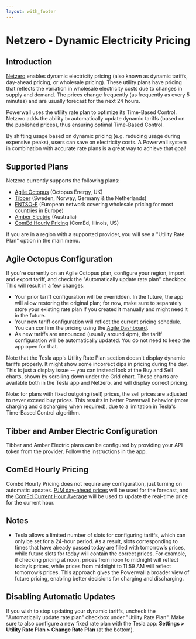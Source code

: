 ```yaml
---
layout: with_footer
---
```


# Netzero - Dynamic Electricity Pricing

## Introduction
[Netzero](https://www.netzero.energy) enables dynamic electricity pricing (also known as dynamic
tariffs, day-ahead pricing, or wholesale pricing). These utility plans have pricing that reflects
the variation in wholesale electricity costs due to changes in supply and demand. The prices change
frequently (as frequently as every 5 minutes) and are usually forecast for the next 24 hours.

Powerwall uses the utility rate plan to optimize its Time-Based Control. Netzero adds the
ability to automatically update dynamic tariffs (based on the published prices),
thus ensuring optimal Time-Based Control.

By shifting usage based on dynamic pricing (e.g. reducing usage during expensive peaks),
users can save on electricity costs. A Powerwall system in combination with accurate rate plans is
a great way to achieve that goal!

## Supported Plans

Netzero currently supports the following plans:
- [Agile Octopus](https://octopus.energy/smart/agile/) (Octopus Energy, UK)
- [Tibber](https://tibber.com/en) (Sweden, Norway, Germany & the Netherlands)
- [ENTSO-E](https://newtransparency.entsoe.eu/market/energyPrices) (European network covering wholesale pricing for most countries in Europe)
- [Amber Electric](https://www.amber.com.au/) (Australia)
- [ComEd Hourly Pricing](https://hourlypricing.comed.com/) (ComEd, Illinois, US)

If you are in a region with a supported provider, you will see a "Utility Rate Plan" option in the
main menu.

## Agile Octopus Configuration

If you're currently on an Agile Octopus plan, configure your region, import and export
tariff, and check the "Automatically update rate plan" checkbox. This will result in a few changes:
- Your prior tariff configuration will be overridden. In the future, the app will allow
  restoring the original plan; for now, make sure to separately store your existing rate plan if
  you created it manually and might need it in the future.
- Your new tariff configuration will reflect the current pricing schedule. You can confirm the
  pricing using the [Agile Dashboard](https://agile.octopushome.net/dashboard).
- As new tariffs are announced (usually around 4pm), the tariff configuration will be
  automatically updated. You do not need to keep the app open for that.

Note that the Tesla app's Utility Rate Plan section doesn't display dynamic tariffs properly. It might
show some incorrect dips in pricing during the day. This is just a display issue -- you can instead
look at the Buy and Sell charts, shown by scrolling down under the Grid chart. These charts are
available both in the Tesla app and Netzero, and will display correct pricing.

Note: for plans with fixed outgoing (sell) prices, the sell prices are adjusted to never exceed buy
prices. This results in better Powerwall behavior (more charging and discharging when required),
due to a limitation in Tesla's Time-Based Control algorithm.

## Tibber and Amber Electric Configuration

Tibber and Amber Electric plans can be configured by providing your API token from the provider. Follow the instructions in the app.

## ComEd Hourly Pricing

ComEd Hourly Pricing does not require any configuration, just turning on automatic updates.
[PJM day-ahead prices](https://www.gridstatus.io/graph/lmp?iso=pjm&location=COMED) will be used for
the forecast, and the [ComEd Current Hour Average](https://hourlypricing.comed.com/hp-api/#section-Current-Hour-Average-API)
will be used to update the real-time price for the current hour.

## Notes

- Tesla allows a limited number of slots for configuring tariffs, which can only be set for a
  24-hour period. As a result, slots corresponding to times that have already passed today are
  filled with tomorrow’s prices, while future slots for today will contain the correct prices.
  For example, if checking pricing at noon, prices from noon to midnight will reflect today’s prices,
  while prices from midnight to 11:59 AM will reflect tomorrow’s prices. This approach gives the
  Powerwall a broader view of future pricing, enabling better decisions for charging and discharging.

## Disabling Automatic Updates

If you wish to stop updating your dynamic tariffs, uncheck the "Automatically update rate plan"
checkbox under "Utility Rate Plan". Make sure to also configure a new fixed rate plan with the
Tesla app: **Settings > Utility Rate Plan > Change Rate Plan** (at the bottom).
